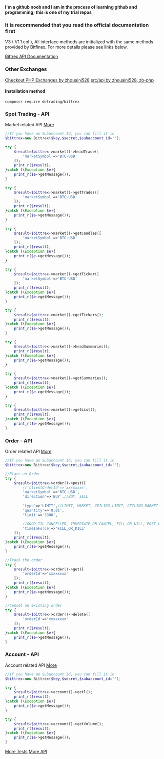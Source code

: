 **I'm a github noob and I am in the process of learning github and programming; this is one of my trial repos**  
### It is recommended that you read the official documentation first

V3 ( V1.1 eol ), All interface methods are initialized with the same methods provided by Bitfinex. For more details please see links below.

[Bittrex API Documentation](https://bittrex.github.io/api/v3)

### Other Exchanges

[Checkout PHP Exchanges by zhouaini528](https://github.com/zhouaini528/exchanges-php)
[src/api by zhouaini528, zb-php](https://github.com/zhouaini528/zb-php/tree/master/src/Api)

#### Installation method
```
composer require detrading/bittrex
```

### Spot Trading - API
Market related API [More](https://github.com/detrading/bittrex-php/blob/master/tests/market.php)
```php
//If you have an Subaccount Id, you can fill it in
$bittrex=new Bittrex($key,$secret,$subaccount_id='');

try {
    $result=$bittrex->market()->headTrade([
        'marketSymbol'=>'BTC-USD'
    ]);
    print_r($result);
}catch (\Exception $e){
    print_r($e->getMessage());
}

try {
    $result=$bittrex->market()->getTrades([
        'marketSymbol'=>'BTC-USD'
    ]);
    print_r($result);
}catch (\Exception $e){
    print_r($e->getMessage());
}

try {
    $result=$bittrex->market()->getCandles([
        'marketSymbol'=>'BTC-USD'
    ]);
    print_r($result);
}catch (\Exception $e){
    print_r($e->getMessage());
}

try {
    $result=$bittrex->market()->getTicker([
        'marketSymbol'=>'BTC-USD'
    ]);
    print_r($result);
}catch (\Exception $e){
    print_r($e->getMessage());
}

try {
    $result=$bittrex->market()->getTickers();
    print_r($result);
}catch (\Exception $e){
    print_r($e->getMessage());
}

try {
    $result=$bittrex->market()->headSummaries();
    print_r($result);
}catch (\Exception $e){
    print_r($e->getMessage());
}

try {
    $result=$bittrex->market()->getSummaries();
    print_r($result);
}catch (\Exception $e){
    print_r($e->getMessage());
}

try {
    $result=$bittrex->market()->getList();
    print_r($result);
}catch (\Exception $e){
    print_r($e->getMessage());
}

```
### Order - API
Order related API [More](https://github.com/detrading/bittrex-php/blob/master/tests/order.php)
```php
//If you have an Subaccount Id, you can fill it in
$bittrex=new Bittrex($key,$secret,$subaccount_id='');

//Place an Order
try {
    $result=$bittrex->order()->post([
        //'clientOrderId'=>'xxxxxxxx',
        'marketSymbol'=>'BTC-USD',
        'direction'=>'BUY',//BUY, SELL
        
        'type'=>'LIMIT',//LIMIT, MARKET, CEILING_LIMIT, CEILING_MARKET
        'quantity'=>'0.01',
        'limit'=>'3000',

        //GOOD_TIL_CANCELLED, IMMEDIATE_OR_CANCEL, FILL_OR_KILL, POST_ONLY_GOOD_TIL_CANCELLED, BUY_NOW
        'timeInForce'=>'FILL_OR_KILL' 
    ]);
    print_r($result);
}catch (\Exception $e){
    print_r($e->getMessage());
}

//Track the order
try {
    $result=$bittrex->order()->get([
        'orderId'=>'xxxxxxxx'
    ]);
    print_r($result);
}catch (\Exception $e){
    print_r($e->getMessage());
}

//Cancel an existing order
try {
    $result=$bittrex->order()->delete([
        'orderId'=>'xxxxxxxx'
    ]);
    print_r($result);
}catch (\Exception $e){
    print_r($e->getMessage());
}
```
### Account - API
Account related API [More](https://github.com/detrading/bittrex-php/blob/master/tests/account.php)
```php
//If you have an Subaccount Id, you can fill it in
$bittrex=new Bittrex($key,$secret,$subaccount_id='');

try {
    $result=$bittrex->account()->getl();
    print_r($result);
}catch (\Exception $e){
    print_r($e->getMessage());
}

try {
    $result=$bittrex->account()->getVolume();
    print_r($result);
}catch (\Exception $e){
    print_r($e->getMessage());
}

```

[More Tests](https://github.com/detrading/bittrex-php/tree/master/tests)
[More API](https://github.com/detrading/bittrex-php/tree/master/src/Api)

